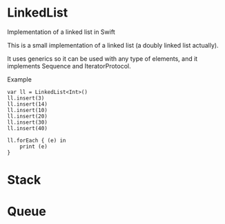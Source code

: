# LinkedList
Implementation of a linked list in Swift

This is a small implementation of a linked list (a doubly linked list actually). 

It uses generics so it can be used with any type of elements, and it implements Sequence and IteratorProtocol.

Example

```
var ll = LinkedList<Int>()
ll.insert(3)
ll.insert(14)
ll.insert(10)
ll.insert(20)
ll.insert(30)
ll.insert(40)

ll.forEach { (e) in
    print (e)
}
```
# Stack

# Queue
